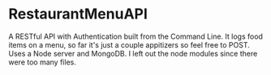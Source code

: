 # RestaurantMenuAPI
A RESTful API with Authentication built from the Command Line. It logs food items on a menu, so far it's just a couple appitizers so feel free to POST. Uses a Node server and MongoDB. I left out the node modules since there were too many files. 
